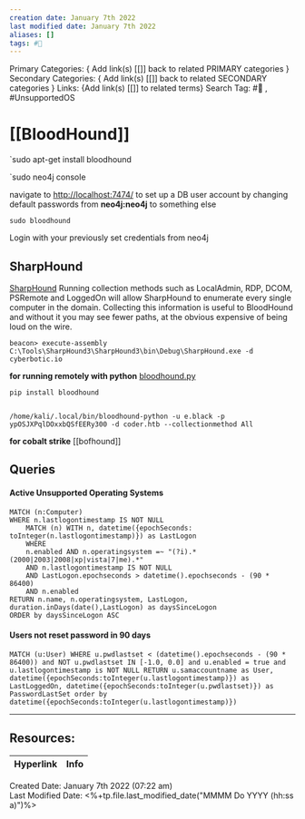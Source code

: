 ```yaml
---
creation date: January 7th 2022
last modified date: January 7th 2022
aliases: []
tags: #📖
---
```


Primary Categories: { Add link(s) [[]] back to related PRIMARY categories }
Secondary Categories:  { Add link(s) [[]] back to related SECONDARY categories }
Links: {Add link(s) [[]] to related terms}
Search Tag: #📖  , #UnsupportedOS

# [[BloodHound]]  

`sudo apt-get install bloodhound


`sudo neo4j console

navigate to [http://localhost:7474/](http://localhost:7474/) to set up a DB user account by changing default passwords from **neo4j:neo4j** to something else

`sudo bloodhound`

Login with your previously set credentials from neo4j


## SharpHound

[SharpHound](https://github.com/BloodHoundAD/SharpHound)
Running collection methods such as LocalAdmin, RDP, DCOM, PSRemote and LoggedOn will allow SharpHound to enumerate every single computer in the domain. Collecting this information is useful to BloodHound and without it you may see fewer paths, at the obvious expensive of being loud on the wire.


```
beacon> execute-assembly C:\Tools\SharpHound3\SharpHound3\bin\Debug\SharpHound.exe -d cyberbotic.io
```

**for running remotely with python**
[bloodhound.py](https://github.com/fox-it/BloodHound.py)
```
pip install bloodhound


/home/kali/.local/bin/bloodhound-python -u e.black -p ypOSJXPqlDOxxbQSfEERy300 -d coder.htb --collectionmethod All
```

**for cobalt strike**
[[bofhound]]


## Queries 

#### Active Unsupported Operating Systems
```cypher
MATCH (n:Computer) 
WHERE n.lastlogontimestamp IS NOT NULL
    MATCH (n) WITH n, datetime({epochSeconds: toInteger(n.lastlogontimestamp)}) as LastLogon 
    WHERE 
    n.enabled AND n.operatingsystem =~ "(?i).*(2000|2003|2008|xp|vista|7|me).*" 
    AND n.lastlogontimestamp IS NOT NULL 
    AND LastLogon.epochseconds > datetime().epochseconds - (90 * 86400)
    AND n.enabled 
RETURN n.name, n.operatingsystem, LastLogon, duration.inDays(date(),LastLogon) as daysSinceLogon
ORDER by daysSinceLogon ASC
```


#### Users not reset password in 90 days

```
MATCH (u:User) WHERE u.pwdlastset < (datetime().epochseconds - (90 * 86400)) and NOT u.pwdlastset IN [-1.0, 0.0] and u.enabled = true and u.lastlogontimestamp is NOT NULL RETURN u.samaccountname as User, datetime({epochSeconds:toInteger(u.lastlogontimestamp)}) as LastLoggedOn, datetime({epochSeconds:toInteger(u.pwdlastset)}) as PasswordLastSet order by datetime({epochSeconds:toInteger(u.lastlogontimestamp)})
```

___

## Resources:

| Hyperlink | Info |
| --------- | ---- |


Created Date: January 7th 2022 (07:22 am)  
Last Modified Date: <%+tp.file.last_modified_date("MMMM Do YYYY (hh:ss a)")%>
